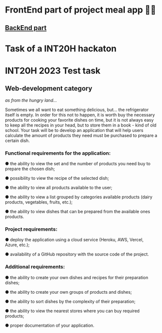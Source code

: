 # FrontEnd part of project meal app 👨‍🍳
## [BackEnd part](https://github.com/camelCase0/mealApi)
# Task of a INT20H hackaton

# INT20H 2023 Test task 
## Web-development category 
*as from the hungry land…*

Sometimes we all want to eat something delicious, but...
 the refrigerator itself is empty.  In order for this not to happen, it is worth
 buy the necessary products for cooking your favorite dishes on time,
 but it is not always easy to keep all the recipes in your head, but to store them in a book -
 kind of old school.  Your task will be to develop an application that
 will help users calculate the amount of products they need
 must be purchased to prepare a certain dish.

### Functional requirements for the application:

 ● the ability to view the set and the number of products you need
 buy to prepare the chosen dish;

 ● possibility to view the recipe of the selected dish;

 ● the ability to view all products available to the user;

 ● the ability to view a list grouped by categories
 available products (dairy products, vegetables, fruits, etc.);

 ● the ability to view dishes that can be prepared from the available ones
 products.

### Project requirements:
 ● deploy the application using a cloud service (Heroku, AWS,
 Vercel, Azure, etc.);

 ● availability of a GitHub repository with the source code of the project.

### Additional requirements:
 ● the ability to create your own dishes and recipes for their preparation
 dishes;

 ● the ability to create your own groups of products and dishes;

 ● the ability to sort dishes by the complexity of their preparation;

 ● the ability to view the nearest stores where you can buy
 required products;

 ● proper documentation of your application.
